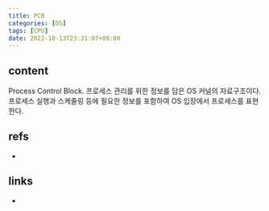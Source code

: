 ```yaml
---
title: PCB
categories: [OS]
tags: [CPU]
date: 2022-10-13T23:31:07+09:00
---
```


## content
Process Control Block. 프로세스 관리를 위한 정보를 담은 OS 커널의 자료구조이다. 
프로세스 실행과 스케줄링 등에 필요한 정보를 포함하여 OS 입장에서 프로세스를 표현한다.

## refs
- 


## links
- 
